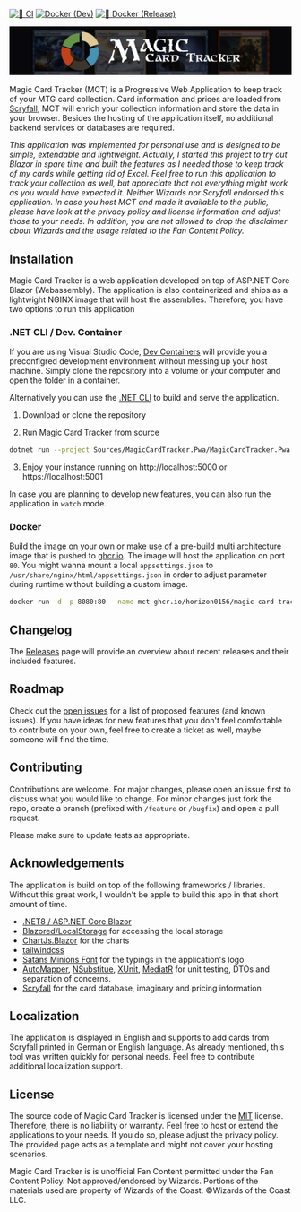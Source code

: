 [![🚨 CI](https://github.com/Horizon0156/MagicCardTracker/actions/workflows/continiuos_integration.yml/badge.svg)](https://github.com/Horizon0156/MagicCardTracker/actions/workflows/continiuos_integration.yml)
[![Docker (Dev)](https://github.com/Horizon0156/MagicCardTracker/actions/workflows/continious_delivery.yml/badge.svg)](https://github.com/Horizon0156/MagicCardTracker/actions/workflows/continious_delivery.yml)
[![🐳 Docker (Release)](https://github.com/Horizon0156/MagicCardTracker/actions/workflows/release.yml/badge.svg)](https://github.com/Horizon0156/MagicCardTracker/actions/workflows/release.yml)

![Magic Card Tracker](https://raw.githubusercontent.com/Horizon0156/MagicCardTracker/main/Artwork/banner_small.jpg)

Magic Card Tracker (MCT) is a Progressive Web Application to keep track of your MTG card collection. Card information and prices are loaded from [Scryfall](https://scryfall.com), MCT will enrich your collection information and store the data in your browser. Besides the hosting of the application itself, no additional backend services or databases are required. 

_This application was implemented for personal use and is designed to be simple, extendable and lightweight. Actually, I started this project to try out Blazor in spare time and built the features as I needed those to keep track of my cards while getting rid of Excel. Feel free to run this application to track your collection as well, but appreciate that not everything might work as you would have expected it. Neither Wizards nor Scryfall endorsed this application. In case you host MCT and made it available to the public, please have look at the privacy policy and license information and adjust those to your needs. In addition, you are not allowed to drop the disclaimer about Wizards and the usage related to the Fan Content Policy._

## Installation

Magic Card Tracker is a web application developed on top of ASP.NET Core Blazor (Webassembly). The application is also containerized and ships as a lightwight NGINX image that will host the assemblies. Therefore, you have two options to run this application

### .NET CLI / Dev. Container

If you are using Visual Studio Code, [Dev Containers](https://code.visualstudio.com/docs/remote/containers) will provide you a preconfigred development environment without messing up your host machine. Simply clone the repository into a volume or your computer and open the folder in a container.

Alternatively you can use the [.NET CLI](https://dotnet.microsoft.com/download) to build and serve the application.

1. Download or clone the repository

2. Run Magic Card Tracker from source
```bash
dotnet run --project Sources/MagicCardTracker.Pwa/MagicCardTracker.Pwa.csproj
```
3. Enjoy your instance running on http://localhost:5000 or https://localhost:5001

In case you are planning to develop new features, you can also run the application in `watch` mode. 

### Docker 
Build the image on your own or make use of a pre-build multi architecture image that is pushed to [ghcr.io](https://github.com/Horizon0156/MagicCardTracker/pkgs/container/magic-card-tracker). The image will host the application on port `80`. You might wanna mount a local `appsettings.json` to `/usr/share/nginx/html/appsettings.json` in order to adjust parameter during runtime without building a custom image. 

```bash
docker run -d -p 8080:80 --name mct ghcr.io/horizon0156/magic-card-tracker
```

## Changelog
The [Releases](https://github.com/Horizon0156/MagicCardTracker/releases) page will provide an overview about recent releases and their included features.

## Roadmap
Check out the [open issues](https://github.com/Horizon0156/MagicCardTracker/issues) for a list of proposed features (and known issues). If you have ideas for new features that you don't feel comfortable to contribute on your own, feel free to create a ticket as well, maybe someone will find the time.

## Contributing
Contributions are welcome. For major changes, please open an issue first to discuss what you would like to change. For minor changes just fork the repo, create a branch (prefixed with `/feature` or `/bugfix`) and open a pull request. 

Please make sure to update tests as appropriate.

## Acknowledgements
The application is build on top of the following frameworks / libraries. Without this great work, I wouldn't be apple to build this app in that short amount of time.

* [.NET8 / ASP.NET Core Blazor](https://docs.microsoft.com/en-us/aspnet/core/blazor) 
* [Blazored/LocalStorage](https://github.com/Blazored/LocalStorage) for accessing the local storage
* [ChartJs.Blazor](https://github.com/mariusmuntean/ChartJs.Blazor) for the charts
* [tailwindcss](https://tailwindcss.com/)
* [Satans Minions Font](https://www.dafont.com/satans-minions.font) for the typings in the application's logo
* [AutoMapper](https://automapper.org/), [NSubstitue](https://nsubstitute.github.io/), [XUnit](https://xunit.net/), [MediatR](https://github.com/jbogard/MediatR) for unit testing, DTOs and separation of concerns.
* [Scryfall](https://scryfall.com/) for the card database, imaginary and pricing information

## Localization
The application is displayed in English and supports to add cards from Scryfall printed in German or English language. As already mentioned, this tool was written quickly for personal needs. Feel free to contribute additional localization support.

## License
The source code of Magic Card Tracker is licensed under the [MIT](https://choosealicense.com/licenses/mit/) license. Therefore, there is no liability or warranty. Feel free to host or extend the applications to your needs. If you do so, please adjust the privacy policy. The provided page acts as a template and might not cover your hosting scenarios. 

Magic Card Tracker is is unofficial Fan Content permitted under the Fan Content Policy. Not approved/endorsed by Wizards. Portions of the materials used are property of Wizards of the Coast. ©Wizards of the Coast LLC. 
